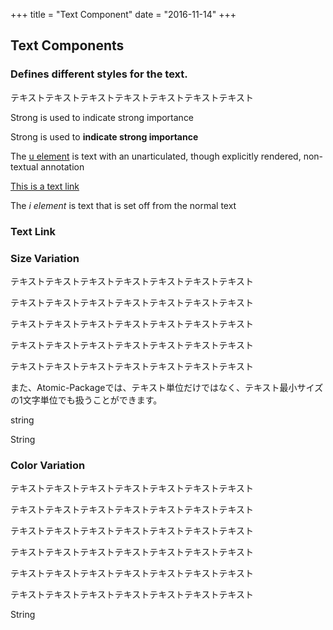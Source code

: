 +++
title = "Text Component"
date = "2016-11-14"
+++

## Text Components

### Defines different styles for the text.

<p class="text">テキストテキストテキストテキストテキストテキストテキスト</p>

<p class="text strong">Strong is used to indicate strong importance</p>

<p class="text strong">Strong is used to <strong>indicate strong importance</strong></p>

<p class="text">The <u>u element</u> is text with an unarticulated, though explicitly rendered, non-textual annotation</p>

<p class="text link"><a href="#">This is a text link</a></p>

<p class="text">The <i>i element</i> is text that is set off from the normal text</p>


### Text Link



### Size Variation

<p class="text mini">テキストテキストテキストテキストテキストテキストテキスト</p>

<p class="text small">テキストテキスト<span class="string">テキスト</span>テキストテキストテキストテキスト</p>

<p class="text">テキストテキストテキストテキストテキストテキストテキスト</p>

<p class="text large">テキストテキストテキストテキストテキストテキストテキスト</p>

<p class="text big">テキストテキストテキストテキストテキストテキストテキスト</p>


また、Atomic-Packageでは、テキスト単位だけではなく、テキスト最小サイズの1文字単位でも扱うことができます。

<span class="string mini">s</span><span class="string small">t</span><span class="string">r</span><span class="string large">i</span><span class="string big">n</span><span class="string big">g</span>

<span class="string big">S</span><span class="string large">t</span><span class="string">r</span><span class="string small">i</span><span class="string mini">n</span><span class="string mini">g</span>

### Color Variation

<p class="text">テキストテキストテキストテキストテキストテキストテキスト</p>
<p class="text primary">テキストテキストテキストテキストテキストテキストテキスト</p>
<p class="text green">テキストテキストテキストテキストテキストテキストテキスト</p>
<p class="text blue">テキストテキストテキストテキストテキストテキストテキスト</p>
<p class="text orange">テキストテキストテキストテキストテキストテキストテキスト</p>
<p class="text red">テキストテキストテキストテキストテキストテキストテキスト</p>


<p class="text big"><span class="string">S</span><span class="string primary">t</span><span class="string green">r</span><span class="string blue">i</span><span class="string orange">n</span><span class="string red">g</span></p>

